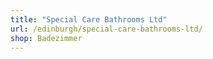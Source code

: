 ```yaml
---
title: "Special Care Bathrooms Ltd"
url: /edinburgh/special-care-bathrooms-ltd/
shop: Badezimmer
---
```

